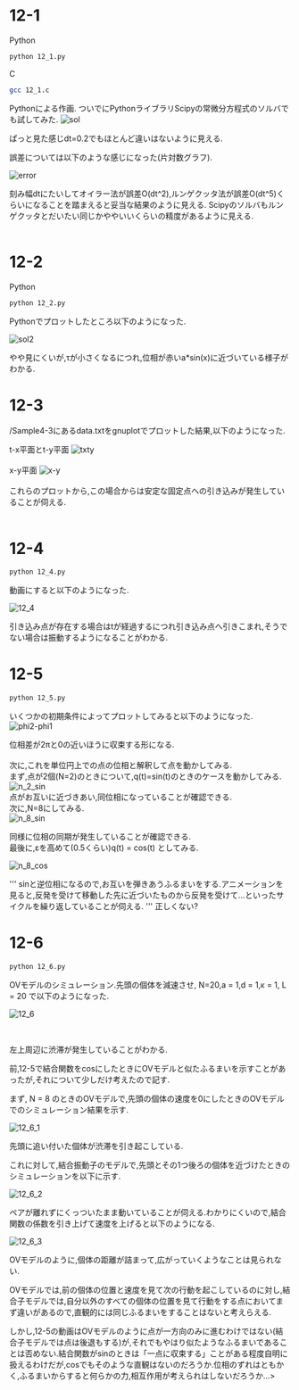 # 12-1
Python
```bash
python 12_1.py
```
C
```bash
gcc 12_1.c
```
Pythonによる作画.
ついでにPythonライブラリScipyの常微分方程式のソルバでも試してみた.
![sol](https://user-images.githubusercontent.com/55901554/81003943-9aacd000-8e86-11ea-98e3-e33d509fa340.png)


ぱっと見た感じdt=0.2でもほとんど違いはないように見える.

誤差については以下のような感じになった(片対数グラフ).

![error](https://user-images.githubusercontent.com/55901554/80990799-f1f47580-8e71-11ea-9357-bf6a7aec826f.png)

刻み幅dtにたいしてオイラー法が誤差O(dt^2),ルンゲクッタ法が誤差O(dt^5)くらいになることを踏まえると妥当な結果のように見える.
Scipyのソルバもルンゲクッタとだいたい同じかややいいくらいの精度があるように見える.
<br>
<br>

# 12-2
Python
```bash
python 12_2.py
```

Pythonでプロットしたところ以下のようになった.

![sol2](https://user-images.githubusercontent.com/55901554/80991320-ca51dd00-8e72-11ea-9750-5ff5d361ee78.png)

やや見にくいが,τが小さくなるにつれ,位相が赤いa*sin(x)に近づいている様子がわかる.

# 12-3

/Sample4-3にあるdata.txtをgnuplotでプロットした結果,以下のようになった.

t-x平面とt-y平面
![txty](https://user-images.githubusercontent.com/55901554/81002933-04c47580-8e85-11ea-9b04-e8f3ff057b4d.png)
<br><br>
x-y平面
![x-y](https://user-images.githubusercontent.com/55901554/81002955-0ee67400-8e85-11ea-918a-f89f2e3543f7.png)
<br><br>
これらのプロットから,この場合からは安定な固定点への引き込みが発生していることが伺える.
<br><br>

# 12-4

```bash
python 12_4.py
```

動画にすると以下のようになった.

![12_4](https://user-images.githubusercontent.com/55901554/81014506-f16ed580-8e97-11ea-9b79-fdb45131f58b.gif)
<br>

引き込み点が存在する場合はtが経過するにつれ引き込み点へ引きこまれ,そうでない場合は振動するようになることがわかる.
<br>



# 12-5

```bash
python 12_5.py
```
いくつかの初期条件によってプロットしてみると以下のようになった.<br>
![phi2-phi1](https://user-images.githubusercontent.com/55901554/81027691-a960aa80-8eb9-11ea-8421-28a76efe7899.png)


位相差が2πと0の近いほうに収束する形になる.<br>
<br>
次に,これを単位円上での点の位相と解釈して点を動かしてみる.<br>
まず,点が2個(N=2)のときについて,q(t)=sin(t)のときのケースを動かしてみる.<br>
![n_2_sin](https://user-images.githubusercontent.com/55901554/81026823-5fc29080-8eb6-11ea-8187-844818655af3.gif)
<br>
点がお互いに近づきあい,同位相になっていることが確認できる.<br>
次に,N=8にしてみる.<br>
![n_8_sin](https://user-images.githubusercontent.com/55901554/81027545-2d666280-8eb9-11ea-8d27-5c0279455ab0.gif)

同様に位相の同期が発生していることが確認できる.<br>
最後に,εを高めて(0.5くらい)q(t) = cos(t) としてみる.<br>

![n_8_cos](https://user-images.githubusercontent.com/55901554/81027189-b54b6d00-8eb7-11ea-8db8-828612d513d7.gif)

'''
sinと逆位相になるので,お互いを弾きあうふるまいをする.アニメーションを見ると,反発を受けて移動した先に近づいたものから反発を受けて...といったサイクルを繰り返していることが伺える.
'''
正しくない?


# 12-6

```bash
python 12_6.py
```

OVモデルのシミュレーション.先頭の個体を減速させ, N=20,a = 1,d = 1,κ = 1, L = 20 で以下のようになった.<br>

![12_6](https://user-images.githubusercontent.com/55901554/81915555-b7c36a80-960d-11ea-9ef1-d616dfdee3a1.gif)

<br>

左上周辺に渋滞が発生していることがわかる.

前,12-5で結合関数をcosにしたときにOVモデルと似たふるまいを示すことがあったが,それについて少しだけ考えたので記す.

まず, N = 8 のときのOVモデルで,先頭の個体の速度を0にしたときのOVモデルでのシミュレーション結果を示す.

![12_6_1](https://user-images.githubusercontent.com/55901554/81916016-46d08280-960e-11ea-9460-8a7228e909dc.gif)


先頭に追い付いた個体が渋滞を引き起こしている.

これに対して,結合振動子のモデルで,先頭とその1つ後ろの個体を近づけたときのシミュレーションを以下に示す.

![12_6_2](https://user-images.githubusercontent.com/55901554/81916214-7c756b80-960e-11ea-9385-66103797226b.gif)

ペアが離れずにくっついたまま動いていることが伺える.わかりにくいので,結合関数の係数を引き上げて速度を上げると以下のようになる.

![12_6_3](https://user-images.githubusercontent.com/55901554/81916302-9dd65780-960e-11ea-84cd-d2664ce8ee18.gif)

OVモデルのように,個体の距離が詰まって,広がっていくようなことは見られない.

OVモデルでは,前の個体の位置と速度を見て次の行動を起こしているのに対し,結合子モデルでは,自分以外のすべての個体の位置を見て行動をする点においてまず違いがあるので,直観的には同じふるまいをすることはないと考えらえる.

しかし,12-5の動画はOVモデルのように点が一方向のみに進むわけではない(結合子モデルでは点は後退もする)が,それでもやはり似たようなふるまいであることは否めない.結合関数がsinのときは「一点に収束する」ことがある程度自明に扱えるわけだが,cosでもそのような直観はないのだろうか.位相のずれはともかく,ふるまいからすると何らかの力,相互作用が考えられはしないだろうか...>





